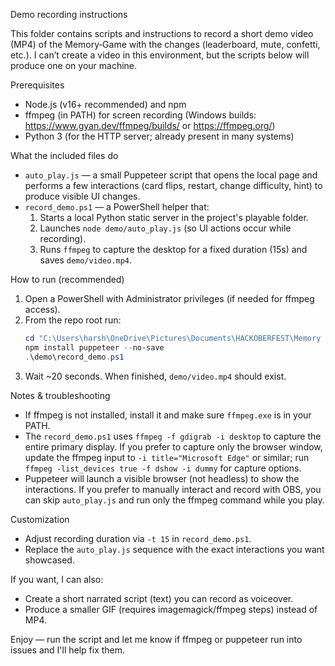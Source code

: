 Demo recording instructions

This folder contains scripts and instructions to record a short demo video (MP4) of the Memory‑Game with the changes (leaderboard, mute, confetti, etc.). I can’t create a video in this environment, but the scripts below will produce one on your machine.

Prerequisites
- Node.js (v16+ recommended) and npm
- ffmpeg (in PATH) for screen recording (Windows builds: https://www.gyan.dev/ffmpeg/builds/ or https://ffmpeg.org/)
- Python 3 (for the HTTP server; already present in many systems)

What the included files do
- `auto_play.js` — a small Puppeteer script that opens the local page and performs a few interactions (card flips, restart, change difficulty, hint) to produce visible UI changes.
- `record_demo.ps1` — a PowerShell helper that:
  1. Starts a local Python static server in the project's playable folder.
  2. Launches `node demo/auto_play.js` (so UI actions occur while recording).
  3. Runs `ffmpeg` to capture the desktop for a fixed duration (15s) and saves `demo/video.mp4`.

How to run (recommended)
1. Open a PowerShell with Administrator privileges (if needed for ffmpeg access).
2. From the repo root run:
   ```powershell
   cd "C:\Users\harsh\OneDrive\Pictures\Documents\HACKOBERFEST\Memory Game\Memory-Game\Memory-Game"
   npm install puppeteer --no-save
   .\demo\record_demo.ps1
   ```
3. Wait ~20 seconds. When finished, `demo/video.mp4` should exist.

Notes & troubleshooting
- If ffmpeg is not installed, install it and make sure `ffmpeg.exe` is in your PATH.
- The `record_demo.ps1` uses `ffmpeg -f gdigrab -i desktop` to capture the entire primary display. If you prefer to capture only the browser window, update the ffmpeg input to `-i title="Microsoft Edge"` or similar; run `ffmpeg -list_devices true -f dshow -i dummy` for capture options.
- Puppeteer will launch a visible browser (not headless) to show the interactions. If you prefer to manually interact and record with OBS, you can skip `auto_play.js` and run only the ffmpeg command while you play.

Customization
- Adjust recording duration via `-t 15` in `record_demo.ps1`.
- Replace the `auto_play.js` sequence with the exact interactions you want showcased.

If you want, I can also:
- Create a short narrated script (text) you can record as voiceover.
- Produce a smaller GIF (requires imagemagick/ffmpeg steps) instead of MP4.

Enjoy — run the script and let me know if ffmpeg or puppeteer run into issues and I'll help fix them.